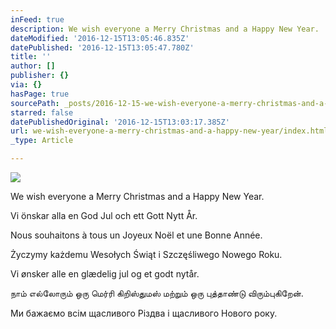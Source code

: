 ```yaml
---
inFeed: true
description: We wish everyone a Merry Christmas and a Happy New Year.
dateModified: '2016-12-15T13:05:46.835Z'
datePublished: '2016-12-15T13:05:47.780Z'
title: ''
author: []
publisher: {}
via: {}
hasPage: true
sourcePath: _posts/2016-12-15-we-wish-everyone-a-merry-christmas-and-a-happy-new-year.md
starred: false
datePublishedOriginal: '2016-12-15T13:03:17.385Z'
url: we-wish-everyone-a-merry-christmas-and-a-happy-new-year/index.html
_type: Article

---
```

![](https://the-grid-user-content.s3-us-west-2.amazonaws.com/db2c62ce-7cb7-4212-9efe-6e1a1ae97688.jpg)

We wish everyone a Merry Christmas and a Happy New Year.

Vi önskar alla en God Jul och ett Gott Nytt År.

Nous souhaitons à tous un Joyeux Noël et une Bonne Année.

Życzymy każdemu Wesołych Świąt i Szczęśliwego Nowego Roku.

Vi ønsker alle en glædelig jul og et godt nytår.

நாம் எல்லோரும் ஒரு மெர்ரி கிறிஸ்துமஸ் மற்றும் ஒரு புத்தாண்டு விரும்புகிறேன்.

Ми бажаємо всім щасливого Різдва і щасливого Нового року.